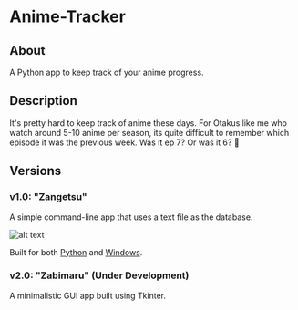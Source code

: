 # Anime-Tracker
## About
A Python app to keep track of your anime progress.
## Description
It's pretty hard to keep track of anime these days. For Otakus like me who watch around 5-10 anime per season, its quite difficult to remember which episode it was the previous week. Was it ep 7? Or was it 6? 🤔

## Versions

### v1.0: "Zangetsu"
A simple command-line app that uses a text file as the database.

![alt text](https://github.com/ashwindasr/Anime-Tracker/blob/master/assets/images/image.png)

Built for both [Python](https://github.com/ashwindasr/Anime-Tracker/tree/master/v1.0/python) and [Windows](https://github.com/ashwindasr/Anime-Tracker/tree/master/v1.0/windows).

### v2.0: "Zabimaru" (Under Development)
A minimalistic GUI app built using Tkinter.

